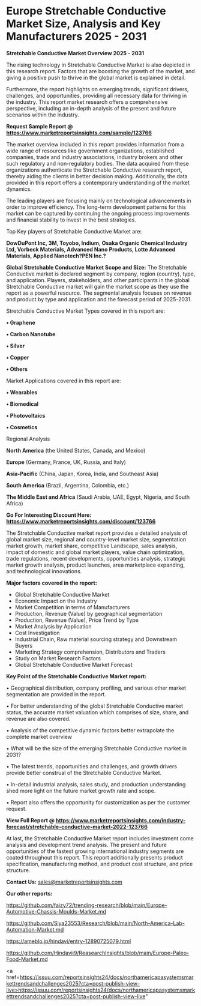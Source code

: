 # Europe Stretchable Conductive Market Size, Analysis and Key Manufacturers 2025 - 2031

<Strong> Stretchable Conductive Market Overview 2025 - 2031</strong>

The rising technology in Stretchable Conductive Market is also depicted in this research report. Factors that are boosting the growth of the market, and giving a positive push to thrive in the global market is explained in detail.

Furthermore, the report highlights on emerging trends, significant drivers, challenges, and opportunities, providing all necessary data for thriving in the industry. This report market research offers a comprehensive perspective, including an in-depth analysis of the present and future scenarios within the industry.

<strong>Request Sample Report @ <a href=https://www.marketreportsinsights.com/sample/123766>https://www.marketreportsinsights.com/sample/123766</a></strong>

The market overview included in this report provides information from a wide range of resources like government organizations, established companies, trade and industry associations, industry brokers and other such regulatory and non-regulatory bodies. The data acquired from these organizations authenticate the Stretchable Conductive research report, thereby aiding the clients in better decision making. Additionally, the data provided in this report offers a contemporary understanding of the market dynamics.

The leading players are focusing mainly on technological advancements in order to improve efficiency. The long-term development patterns for this market can be captured by continuing the ongoing process improvements and financial stability to invest in the best strategies.

Top Key players of Stretchable Conductive Market are:

<strong>DowDuPont Inc, 3M, Toyobo, Indium, Osaka Organic Chemical Industry Ltd, Vorbeck Materials, Advanced Nano Products, Lotte Advanced Materials, Applied Nanotech?PEN Inc.?</strong>

<strong><b>Global Stretchable Conductive Market Scope and Size:</b></strong>
The Stretchable Conductive market is declared segment by company, region (country), type, and application. Players, stakeholders, and other participants in the global Stretchable Conductive market will gain the market scope as they use the report as a powerful resource. The segmental analysis focuses on revenue and product by type and application and the forecast period of 2025-2031.

Stretchable Conductive Market Types covered in this report are:

<strong>• Graphene

• Carbon Nanotube

• Silver

• Copper

• Others</strong>

Market Applications covered in this report are:

<strong>• Wearables

• Biomedical

• Photovoltaics

• Cosmetics</strong> 

Regional Analysis

<strong>North America</strong> (the United States, Canada, and Mexico)

<strong>Europe</strong> (Germany, France, UK, Russia, and Italy)

<strong>Asia-Pacific</strong> (China, Japan, Korea, India, and Southeast Asia)

<strong>South America</strong> (Brazil, Argentina, Colombia, etc.)

<strong>The Middle East and Africa</strong> (Saudi Arabia, UAE, Egypt, Nigeria, and South Africa)

<strong>Go For Interesting Discount Here: <a href=https://www.marketreportsinsights.com/discount/123766>https://www.marketreportsinsights.com/discount/123766</a></strong>

The Stretchable Conductive market report provides a detailed analysis of global market size, regional and country-level market size, segmentation market growth, market share, competitive Landscape, sales analysis, impact of domestic and global market players, value chain optimization, trade regulations, recent developments, opportunities analysis, strategic market growth analysis, product launches, area marketplace expanding, and technological innovations.

<strong><b>Major factors covered in the report:</b></strong>
<ul>
  <li>Global Stretchable Conductive Market </li>
  <li>Economic Impact on the Industry</li>
  <li>Market Competition in terms of Manufacturers</li>
  <li>Production, Revenue (Value) by geographical segmentation</li>
  <li>Production, Revenue (Value), Price Trend by Type</li>
  <li>Market Analysis by Application</li>
  <li>Cost Investigation</li>
  <li>Industrial Chain, Raw material sourcing strategy and Downstream Buyers</li>
  <li>Marketing Strategy comprehension, Distributors and Traders</li>
  <li>Study on Market Research Factors</li>
  <li>Global Stretchable Conductive Market Forecast</li>
</ul>

<strong><b>Key Point of the Stretchable Conductive Market report:</b></strong>

• Geographical distribution, company profiling, and various other market segmentation are provided in the report.

• For better understanding of the global Stretchable Conductive market status, the accurate market valuation which comprises of size, share, and revenue are also covered.

• Analysis of the competitive dynamic factors better extrapolate the complete market overview

• What will be the size of the emerging Stretchable Conductive market in 2031?

• The latest trends, opportunities and challenges, and growth drivers provide better construal of the Stretchable Conductive Market.

• In-detail industrial analysis, sales study, and production understanding shed more light on the future market growth rate and scope.

• Report also offers the opportunity for customization as per the customer request.

<strong><b>View Full Report @ <a href=https://www.marketreportsinsights.com/industry-forecast/stretchable-conductive-market-2022-123766>https://www.marketreportsinsights.com/industry-forecast/stretchable-conductive-market-2022-123766</a></b></strong>


At last, the Stretchable Conductive Market report includes investment come analysis and development trend analysis. The present and future opportunities of the fastest growing international industry segments are coated throughout this report. This report additionally presents product specification, manufacturing method, and product cost structure, and price structure.

<strong>Contact Us:</strong>
sales@marketreportsinsights.com

<strong>Our other reports:</strong>

<a href=https://github.com/faizy72/trending-research/blob/main/Europe-Automotive-Chassis-Moulds-Market.md>https://github.com/faizy72/trending-research/blob/main/Europe-Automotive-Chassis-Moulds-Market.md</a>

<a href=https://github.com/Siya23553/Research/blob/main/North-America-Lab-Automation-Market.md>https://github.com/Siya23553/Research/blob/main/North-America-Lab-Automation-Market.md</a>

<a href=https://ameblo.jp/hindavi/entry-12890725079.html>https://ameblo.jp/hindavi/entry-12890725079.html</a>

<a href=https://github.com/Hindavii9/ReasearchInsights/blob/main/Europe-Paleo-Food-Market.md>https://github.com/Hindavii9/ReasearchInsights/blob/main/Europe-Paleo-Food-Market.md</a>

<a href=https://issuu.com/reportsinsights24/docs/northamericapasystemsmarkettrendsandchallenges2025?cta=post-publish-view-live>https://issuu.com/reportsinsights24/docs/northamericapasystemsmarkettrendsandchallenges2025?cta=post-publish-view-live</a>"

